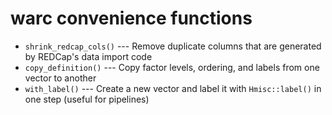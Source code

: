 # warc convenience functions

- `shrink_redcap_cols()` --- Remove duplicate columns that are generated by REDCap's data import code
- `copy_definition()` --- Copy factor levels, ordering, and labels from one vector to another
- `with_label()` --- Create a new vector and label it with `Hmisc::label()` in one step (useful for pipelines)
